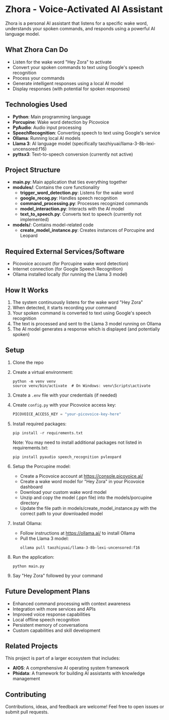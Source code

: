 # Zhora - Voice-Activated AI Assistant

Zhora is a personal AI assistant that listens for a specific wake word, understands your spoken commands, and responds using a powerful AI language model.

## What Zhora Can Do

- Listen for the wake word "Hey Zora" to activate
- Convert your spoken commands to text using Google's speech recognition 
- Process your commands
- Generate intelligent responses using a local AI model
- Display responses (with potential for spoken responses)

## Technologies Used

- **Python**: Main programming language
- **Porcupine**: Wake word detection by Picovoice
- **PyAudio**: Audio input processing
- **SpeechRecognition**: Converting speech to text using Google's service
- **Ollama**: Running local AI models
- **Llama 3**: AI language model (specifically taozhiyuai/llama-3-8b-lexi-uncensored:f16)
- **pyttsx3**: Text-to-speech conversion (currently not active)

## Project Structure

- **main.py**: Main application that ties everything together
- **modules/**: Contains the core functionality
  - **trigger_word_detection.py**: Listens for the wake word
  - **google_recog.py**: Handles speech recognition
  - **command_processing.py**: Processes recognized commands
  - **model_interaction.py**: Interacts with the AI model
  - **text_to_speech.py**: Converts text to speech (currently not implemented)
- **models/**: Contains model-related code
  - **create_model_instance.py**: Creates instances of Porcupine and Leopard

## Required External Services/Software

- Picovoice account (for Porcupine wake word detection)
- Internet connection (for Google Speech Recognition)
- Ollama installed locally (for running the Llama 3 model)

## How It Works

1. The system continuously listens for the wake word "Hey Zora"
2. When detected, it starts recording your command
3. Your spoken command is converted to text using Google's speech recognition
4. The text is processed and sent to the Llama 3 model running on Ollama
5. The AI model generates a response which is displayed (and potentially spoken)

## Setup

1. Clone the repo
2. Create a virtual environment:
   ```
   python -m venv venv
   source venv/bin/activate  # On Windows: venv\Scripts\activate
   ```
3. Create a `.env` file with your credentials (if needed)
4. Create `config.py` with your Picovoice access key:
   ```python
   PICOVOICE_ACCESS_KEY = "your-picovoice-key-here"
   ```
5. Install required packages:
   ```
   pip install -r requirements.txt
   ```
   
   Note: You may need to install additional packages not listed in requirements.txt:
   ```
   pip install pyaudio speech_recognition pvleopard
   ```

6. Setup the Porcupine model:
   - Create a Picovoice account at https://console.picovoice.ai/
   - Create a wake word model for "Hey Zora" in your Picovoice dashboard
   - Download your custom wake word model
   - Unzip and copy the model (.ppn file) into the models/porcupine directory
   - Update the file path in models/create_model_instance.py with the correct path to your downloaded model

7. Install Ollama:
   - Follow instructions at https://ollama.ai/ to install Ollama
   - Pull the Llama 3 model:
     ```
     ollama pull taozhiyuai/llama-3-8b-lexi-uncensored:f16
     ```

8. Run the application:
   ```
   python main.py
   ```

9. Say "Hey Zora" followed by your command

## Future Development Plans

- Enhanced command processing with context awareness
- Integration with more services and APIs
- Improved voice response capabilities
- Local offline speech recognition
- Persistent memory of conversations
- Custom capabilities and skill development

## Related Projects

This project is part of a larger ecosystem that includes:
- **AIOS**: A comprehensive AI operating system framework
- **Phidata**: A framework for building AI assistants with knowledge management

## Contributing

Contributions, ideas, and feedback are welcome! Feel free to open issues or submit pull requests.
